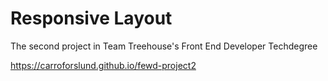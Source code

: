 # Responsive Layout

The second project in Team Treehouse's Front End Developer Techdegree

https://carroforslund.github.io/fewd-project2
